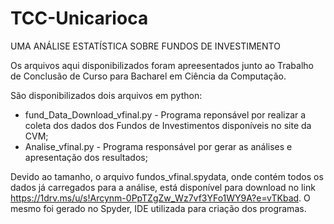 # TCC-Unicarioca

UMA ANÁLISE ESTATÍSTICA SOBRE FUNDOS DE INVESTIMENTO

Os arquivos aqui disponibilizados foram apreesentados junto ao Trabalho de Conclusão de Curso para Bacharel em Ciência da Computação.

São disponibilizados dois arquivos em python:
- fund_Data_Download_vfinal.py - Programa reponsável por realizar a coleta dos dados dos Fundos de Investimentos disponíveis no site da CVM;
- Analise_vfinal.py - Programa responsável por gerar as análises e apresentação dos resultados;

Devido ao tamanho, o arquivo fundos_vfinal.spydata, onde contém todos os dados já carregados para a análise, está disponível para download no link https://1drv.ms/u/s!Arcynm-0PpTZgZw_Wz7vf3YFo1WY9A?e=vTKbad. O mesmo foi gerado no Spyder, IDE utilizada para criação dos programas.



